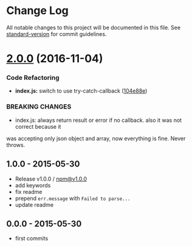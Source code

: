 # Change Log

All notable changes to this project will be documented in this file. See [standard-version](https://github.com/conventional-changelog/standard-version) for commit guidelines.

<a name="2.0.0"></a>
# [2.0.0](https://github.com/tunnckocore/try-read-json/compare/v1.0.0...v2.0.0) (2016-11-04)


### Code Refactoring

* **index.js:** switch to use try-catch-callback ([104e88e](https://github.com/tunnckocore/try-read-json/commit/104e88e))


### BREAKING CHANGES

* index.js: always return result or error if no callback. also it was not correct because it

was accepting only json object and array, now everything is fine. Never throws.





## 1.0.0 - 2015-05-30
- Release v1.0.0 / npm@v1.0.0
- add keywords
- fix readme
- prepend `err.message` with `Failed to parse...`
- update readme

## 0.0.0 - 2015-05-30
- first commits